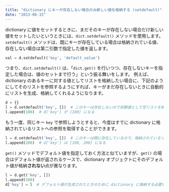 ```yaml
---
title: "dictionary にキーが存在しない場合のみ新しい値を格納する (setdefault)"
date: "2013-06-15"
---
```


dictionary に値をセットするときに、まだそのキーが存在しない場合だけ新しい値をセットしたいというときには、`dict.setdefault()` メソッドを使用します。
`setdefault()` メソッドは、既にキーが存在している場合は格納されている値、存在しない場合は第二引数で指定した値を返します。

```python
val = d.setdefault('key', 'default_value')
```

つまり、`dict.setdefault()` は、「`dict.get()` を行いつつ、存在しないキーを指定した場合は、値のセットまで行う」という振る舞いをします。
例えば、dictionary のあるキーに対する値としてリストを格納したい場合に、下記のようにしてそのリストを参照するようにすれば、キーがまだ存在しないときに自動的にリストを生成、格納してくれるようになります。

```python
d = {}
l = d.setdefault('key', [])  # このキーは存在しないので初期値として空リストを格納し、さらにその参照を返す
l.append(100)  # d['key'] が [100] になる
```

もう一度、同じキー `key` で参照しようとすると、今度はすでに dictionary に格納されているリストへの参照を取得することができます。

```python
l = d.setdefault('key', [])  # このキーは既に存在しているので、格納されているリスト [100] の参照を返す
l.append(200)  # d['key'] は [100, 200] になる
```

`get()` メソッドでデフォルト値を指定しておく方法と似ていますが、`get()` の場合はデフォルト値が返されるケースで、dictionary オブジェクトにそのデフォルト値が格納**されない**点が異なります。

```python
l = d.get('key', [])
l.append(100)
d['key'] = l  # デフォルト値が生成されたときのために dictionary に格納する必要がある
```

